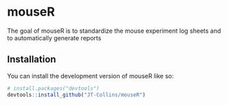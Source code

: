 
<!-- README.md is generated from README.Rmd. Please edit that file -->

# mouseR

<!-- badges: start -->
<!-- badges: end -->

The goal of mouseR is to standardize the mouse experiment log sheets and
to automatically generate reports

## Installation

You can install the development version of mouseR like so:

``` r
# install.packages("devtools")
devtools::install_github("JT-Collins/mouseR")
```

<!-- ## Example -->
<!-- This is a basic example which shows you how to solve a common problem: -->
<!-- ```{r example} -->
<!-- library(mouseR) -->
<!-- ## basic example code -->
<!-- ``` -->
<!-- What is special about using `README.Rmd` instead of just `README.md`? You can include R chunks like so: -->
<!-- ```{r cars} -->
<!-- summary(cars) -->
<!-- ``` -->
<!-- You'll still need to render `README.Rmd` regularly, to keep `README.md` up-to-date. `devtools::build_readme()` is handy for this. You could also use GitHub Actions to re-render `README.Rmd` every time you push. An example workflow can be found here: <https://github.com/r-lib/actions/tree/v1/examples>. -->
<!-- You can also embed plots, for example: -->
<!-- ```{r pressure, echo = FALSE} -->
<!-- plot(pressure) -->
<!-- ``` -->
<!-- In that case, don't forget to commit and push the resulting figure files, so they display on GitHub and CRAN. -->
